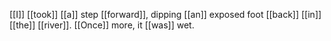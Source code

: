 [[I]] [[took]] [[a]] step [[forward]], dipping [[an]] exposed foot [[back]] [[in]] [[the]] [[river]]. [[Once]] more, it [[was]] wet.  